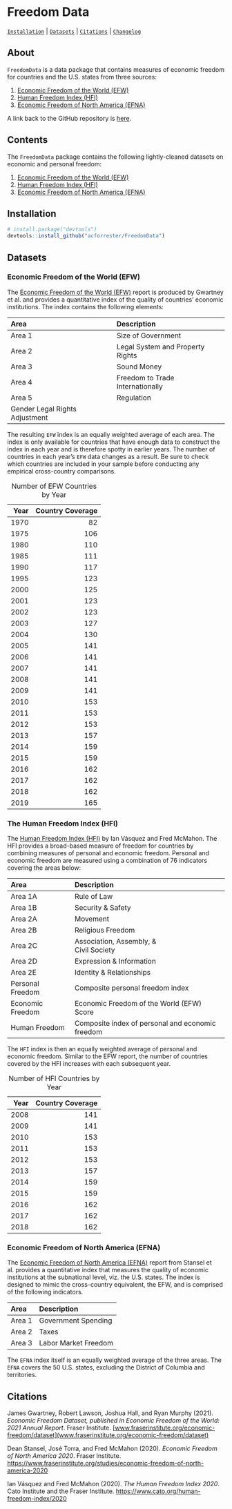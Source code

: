 
# Freedom Data

[`Installation`](#installation) \| [`Datasets`](#datasets) \|
[`Citations`](#citations) \| [`Changelog`](#changelog)

## About

`FreedomData` is a data package that contains measures of economic
freedom for countries and the U.S. states from three sources:

1.  [Economic Freedom of the World
    (EFW)](www.fraserinstitute.org/economic-freedom/dataset)
2.  [Human Freedom Index
    (HFI)](https://www.cato.org/human-freedom-index/2020)
3.  [Economic Freedom of North America
    (EFNA)](https://www.fraserinstitute.org/studies/economic-freedom-of-north-america-2020)

A link back to the GitHub repository is
[here](https://github.com/acforrester/FreedomData).

## Contents

The `FreedomData` package contains the following lightly-cleaned
datasets on economic and personal freedom:

1.  [Economic Freedom of the World
    (EFW)](https://acforrester.github.io/FreedomData/reference/efwpnl.html)
2.  [Human Freedom Index
    (HFI)](https://acforrester.github.io/FreedomData/reference/hfipnl.html)
3.  [Economic Freedom of North America
    (EFNA)](https://acforrester.github.io/FreedomData/reference/efna.html)

## Installation

``` r
# install.package("devtools")
devtools::install_github("acforrester/FreedomData")
```

## Datasets

### Economic Freedom of the World (EFW)

The [Economic Freedom of the World
(EFW)](https://www.fraserinstitute.org/studies/economic-freedom-of-the-world-2021-annual-report)
report is produced by Gwartney et al. and provides a quantitative index
of the quality of countries’ economic institutions. The index contains
the following elements:

| Area                           | Description                      |
|:-------------------------------|:---------------------------------|
| Area 1                         | Size of Government               |
| Area 2                         | Legal System and Property Rights |
| Area 3                         | Sound Money                      |
| Area 4                         | Freedom to Trade Internationally |
| Area 5                         | Regulation                       |
| Gender Legal Rights Adjustment |                                  |

The resulting `EFW` index is an equally weighted average of each area.
The index is only available for countries that have enough data to
construct the index in each year and is therefore spotty in earlier
years. The number of countries in each year’s `EFW` data changes as a
result. Be sure to check which countries are included in your sample
before conducting any empirical cross-country comparisons.

<table>
<caption>
Number of EFW Countries by Year
</caption>
<thead>
<tr>
<th style="text-align:right;">
Year
</th>
<th style="text-align:right;">
Country Coverage
</th>
</tr>
</thead>
<tbody>
<tr>
<td style="text-align:right;">
1970
</td>
<td style="text-align:right;">
82
</td>
</tr>
<tr>
<td style="text-align:right;">
1975
</td>
<td style="text-align:right;">
106
</td>
</tr>
<tr>
<td style="text-align:right;">
1980
</td>
<td style="text-align:right;">
110
</td>
</tr>
<tr>
<td style="text-align:right;">
1985
</td>
<td style="text-align:right;">
111
</td>
</tr>
<tr>
<td style="text-align:right;">
1990
</td>
<td style="text-align:right;">
117
</td>
</tr>
<tr>
<td style="text-align:right;">
1995
</td>
<td style="text-align:right;">
123
</td>
</tr>
<tr>
<td style="text-align:right;">
2000
</td>
<td style="text-align:right;">
125
</td>
</tr>
<tr>
<td style="text-align:right;">
2001
</td>
<td style="text-align:right;">
123
</td>
</tr>
<tr>
<td style="text-align:right;">
2002
</td>
<td style="text-align:right;">
123
</td>
</tr>
<tr>
<td style="text-align:right;">
2003
</td>
<td style="text-align:right;">
127
</td>
</tr>
<tr>
<td style="text-align:right;">
2004
</td>
<td style="text-align:right;">
130
</td>
</tr>
<tr>
<td style="text-align:right;">
2005
</td>
<td style="text-align:right;">
141
</td>
</tr>
<tr>
<td style="text-align:right;">
2006
</td>
<td style="text-align:right;">
141
</td>
</tr>
<tr>
<td style="text-align:right;">
2007
</td>
<td style="text-align:right;">
141
</td>
</tr>
<tr>
<td style="text-align:right;">
2008
</td>
<td style="text-align:right;">
141
</td>
</tr>
<tr>
<td style="text-align:right;">
2009
</td>
<td style="text-align:right;">
141
</td>
</tr>
<tr>
<td style="text-align:right;">
2010
</td>
<td style="text-align:right;">
153
</td>
</tr>
<tr>
<td style="text-align:right;">
2011
</td>
<td style="text-align:right;">
153
</td>
</tr>
<tr>
<td style="text-align:right;">
2012
</td>
<td style="text-align:right;">
153
</td>
</tr>
<tr>
<td style="text-align:right;">
2013
</td>
<td style="text-align:right;">
157
</td>
</tr>
<tr>
<td style="text-align:right;">
2014
</td>
<td style="text-align:right;">
159
</td>
</tr>
<tr>
<td style="text-align:right;">
2015
</td>
<td style="text-align:right;">
159
</td>
</tr>
<tr>
<td style="text-align:right;">
2016
</td>
<td style="text-align:right;">
162
</td>
</tr>
<tr>
<td style="text-align:right;">
2017
</td>
<td style="text-align:right;">
162
</td>
</tr>
<tr>
<td style="text-align:right;">
2018
</td>
<td style="text-align:right;">
162
</td>
</tr>
<tr>
<td style="text-align:right;">
2019
</td>
<td style="text-align:right;">
165
</td>
</tr>
</tbody>
</table>

### The Human Freedom Index (HFI)

The [Human Freedom Index
(HFI)](https://www.cato.org/human-freedom-index/2020) by Ian Vásquez and
Fred McMahon. The HFI provides a broad-based measure of freedom for
countries by combining measures of personal and economic freedom.
Personal and economic freedom are measured using a combination of 76
indicators covering the areas below:

| Area             | Description                                      |
|:-----------------|:-------------------------------------------------|
| Area 1A          | Rule of Law                                      |
| Area 1B          | Security & Safety                                |
| Area 2A          | Movement                                         |
| Area 2B          | Religious Freedom                                |
| Area 2C          | Association, Assembly, &<br /> Civil Society     |
| Area 2D          | Expression & Information                         |
| Area 2E          | Identity & Relationships                         |
| Personal Freedom | Composite personal freedom index                 |
| Economic Freedom | Economic Freedom of the World (EFW) Score        |
| Human Freedom    | Composite index of personal and economic freedom |

The `HFI` index is then an equally weighted average of personal and
economic freedom. Similar to the EFW report, the number of countries
covered by the HFI increases with each subsequent year.

<table>
<caption>
Number of HFI Countries by Year
</caption>
<thead>
<tr>
<th style="text-align:right;">
Year
</th>
<th style="text-align:right;">
Country Coverage
</th>
</tr>
</thead>
<tbody>
<tr>
<td style="text-align:right;">
2008
</td>
<td style="text-align:right;">
141
</td>
</tr>
<tr>
<td style="text-align:right;">
2009
</td>
<td style="text-align:right;">
141
</td>
</tr>
<tr>
<td style="text-align:right;">
2010
</td>
<td style="text-align:right;">
153
</td>
</tr>
<tr>
<td style="text-align:right;">
2011
</td>
<td style="text-align:right;">
153
</td>
</tr>
<tr>
<td style="text-align:right;">
2012
</td>
<td style="text-align:right;">
153
</td>
</tr>
<tr>
<td style="text-align:right;">
2013
</td>
<td style="text-align:right;">
157
</td>
</tr>
<tr>
<td style="text-align:right;">
2014
</td>
<td style="text-align:right;">
159
</td>
</tr>
<tr>
<td style="text-align:right;">
2015
</td>
<td style="text-align:right;">
159
</td>
</tr>
<tr>
<td style="text-align:right;">
2016
</td>
<td style="text-align:right;">
162
</td>
</tr>
<tr>
<td style="text-align:right;">
2017
</td>
<td style="text-align:right;">
162
</td>
</tr>
<tr>
<td style="text-align:right;">
2018
</td>
<td style="text-align:right;">
162
</td>
</tr>
</tbody>
</table>

### Economic Freedom of North America (EFNA)

The [Economic Freedom of North America
(EFNA)](https://www.fraserinstitute.org/studies/economic-freedom-of-north-america-2020)
report from Stansel et al. provides a quantitative index that measures
the quality of economic institutions at the subnational level, viz. the
U.S. states. The index is designed to mimic the cross-country
equivalent, the EFW, and is comprised of the following indicators.

| Area   | Description          |
|:-------|:---------------------|
| Area 1 | Government Spending  |
| Area 2 | Taxes                |
| Area 3 | Labor Market Freedom |

The `EFNA` index itself is an equally weighted average of the three
areas. The `EFNA` covers the 50 U.S. states, excluding the District of
Columbia and territories.

## Citations

James Gwartney, Robert Lawson, Joshua Hall, and Ryan Murphy (2021).
*Economic Freedom Dataset, published in Economic Freedom of the World:
2021 Annual Report*. Fraser Institute.
[www.fraserinstitute.org/economic-freedom/dataset](www.fraserinstitute.org/economic-freedom/dataset)

Dean Stansel, José Torra, and Fred McMahon (2020). *Economic Freedom of
North America 2020*. Fraser Institute.
<https://www.fraserinstitute.org/studies/economic-freedom-of-north-america-2020>

Ian Vásquez and Fred McMahon (2020). *The Human Freedom Index 2020*.
Cato Institute and the Fraser Institute.
<https://www.cato.org/human-freedom-index/2020>
